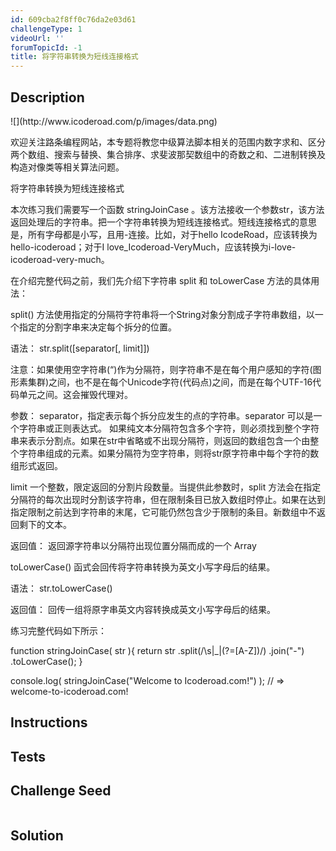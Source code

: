 ```yaml
---
id: 609cba2f8ff0c76da2e03d61
challengeType: 1
videoUrl: ''
forumTopicId: -1
title: 将字符串转换为短线连接格式
---
```


## Description
<section id='description'>
![](http://www.icoderoad.com/p/images/data.png)

欢迎关注路条编程网站，本专题将教您中级算法脚本相关的范围内数字求和、区分两个数组、搜索与替换、集合排序、求斐波那契数组中的奇数之和、二进制转换及构造对像类等相关算法问题。

将字符串转换为短线连接格式

本次练习我们需要写一个函数 stringJoinCase 。该方法接收一个参数str，该方法返回处理后的字符串。把一个字符串转换为短线连接格式。短线连接格式的意思是，所有字母都是小写，且用-连接。比如，对于hello IcodeRoad，应该转换为hello-icoderoad；对于I love_Icoderoad-VeryMuch，应该转换为i-love-icoderoad-very-much。


在介绍完整代码之前，我们先介绍下字符串 split 和 toLowerCase 方法的具体用法： 

split() 方法使用指定的分隔符字符串将一个String对象分割成子字符串数组，以一个指定的分割字串来决定每个拆分的位置。 

语法：
str.split([separator[, limit]])

注意：如果使用空字符串(“)作为分隔符，则字符串不是在每个用户感知的字符(图形素集群)之间，也不是在每个Unicode字符(代码点)之间，而是在每个UTF-16代码单元之间。这会摧毁代理对。

参数：
separator，指定表示每个拆分应发生的点的字符串。separator 可以是一个字符串或正则表达式。 如果纯文本分隔符包含多个字符，则必须找到整个字符串来表示分割点。如果在str中省略或不出现分隔符，则返回的数组包含一个由整个字符串组成的元素。如果分隔符为空字符串，则将str原字符串中每个字符的数组形式返回。

limit 一个整数，限定返回的分割片段数量。当提供此参数时，split 方法会在指定分隔符的每次出现时分割该字符串，但在限制条目已放入数组时停止。如果在达到指定限制之前达到字符串的末尾，它可能仍然包含少于限制的条目。新数组中不返回剩下的文本。

返回值：
返回源字符串以分隔符出现位置分隔而成的一个 Array 

toLowerCase() 函式会回传将字符串转换为英文小写字母后的结果。

语法：
str.toLowerCase()

返回值：
回传一组将原字串英文内容转换成英文小写字母后的结果。

练习完整代码如下所示：

function stringJoinCase( str ){
  return str
    .split(/\s|_|(?=[A-Z])/)
    .join("-")
    .toLowerCase();
}

console.log( stringJoinCase("Welcome to Icoderoad.com!") );
// => welcome-to-icoderoad.com!


</section>

## Instructions
<section id='instructions'>

</section>

## Tests
<section id='tests'>

</section>

## Challenge Seed
<section id='challengeSeed'>

<div id='js-seed'>

```js

```

</div>



</section>

## Solution
<section id='solution'>


</section>
